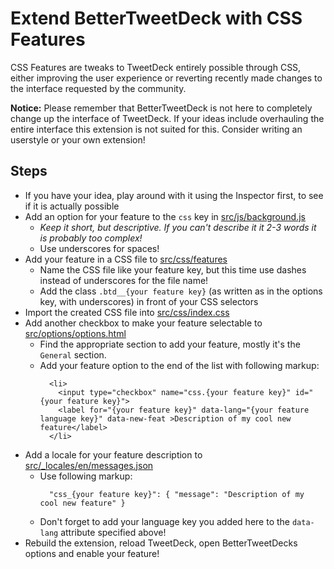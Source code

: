 # Extend BetterTweetDeck with CSS Features

CSS Features are tweaks to TweetDeck entirely possible through CSS, either improving the user experience or reverting
recently made changes to the interface requested by the community.

**Notice:** Please remember that BetterTweetDeck is not here to completely change up the interface of TweetDeck. If your
ideas include overhauling the entire interface this extension is not suited for this. Consider writing an userstyle or
your own extension!

## Steps

* If you have your idea, play around with it using the Inspector first, to see if it is actually possible
* Add an option for your feature to the `css` key in [src/js/background.js](https://github.com/eramdam/BetterTweetDeck/blob/master/src/js/background.js)
  * _Keep it short, but descriptive. If you can't describe it it 2-3 words it is probably too complex!_
  * Use underscores for spaces!
* Add your feature in a CSS file to [src/css/features](https://github.com/eramdam/BetterTweetDeck/blob/master/src/css/features)
  * Name the CSS file like your feature key, but this time use dashes instead of underscores for the file name!
  * Add the class `.btd__{your feature key}` (as written as in the options key, with underscores) in front of your CSS selectors
* Import the created CSS file into [src/css/index.css](https://github.com/eramdam/BetterTweetDeck/blob/master/src/css/index.css)
* Add another checkbox to make your feature selectable to [src/options/options.html](https://github.com/eramdam/BetterTweetDeck/blob/master/src/options/options.html)
  * Find the appropriate section to add your feature, mostly it's the `General` section.
  * Add your feature option to the end of the list with following markup:
    ```
      <li>
        <input type="checkbox" name="css.{your feature key}" id="{your feature key}">
        <label for="{your feature key}" data-lang="{your feature language key}" data-new-feat >Description of my cool new feature</label>
      </li>
    ```
* Add a locale for your feature description to [src/_locales/en/messages.json](https://github.com/eramdam/BetterTweetDeck/blob/master/src/_locales/en/messages.json)
  * Use following markup:
    ```
      "css_{your feature key}": { "message": "Description of my cool new feature" }
    ```
  * Don't forget to add your language key you added here to the `data-lang` attribute specified above!
* Rebuild the extension, reload TweetDeck, open BetterTweetDecks options and enable your feature!